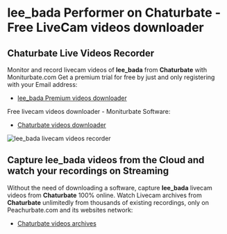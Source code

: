 # lee_bada Performer on Chaturbate - Free LiveCam videos downloader

## Chaturbate Live Videos Recorder

Monitor and record livecam videos of **lee_bada** from **Chaturbate** with Moniturbate.com
Get a premium trial for free by just and only registering with your Email address:
* [lee_bada Premium videos downloader](https://moniturbate.com/request-demo-licence-key.html)

Free livecam videos downloader - Moniturbate Software:
* [Chaturbate videos downloader](https://moniturbate.com/moniturbate-download-software.html)

![lee_bada livecam videos recorder](https://peachurnet.com/templates/moniturbate-software.png)


## Capture lee_bada videos from the Cloud and watch your recordings on Streaming

Without the need of downloading a software, capture **lee_bada** livecam videos from **Chaturbate** 100% online.
Watch Livecam archives from **Chaturbate** unlimitedly from thousands of existing recordings, only on Peachurbate.com and its websites network:
* [Chaturbate videos archives](https://peachurnet.com/)